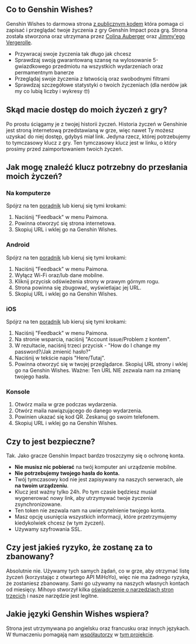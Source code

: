 ## Co to Genshin Wishes?
Genshin Wishes to darmowa strona [z publicznym kodem](https://github.com/genshin-wishes) która pomaga ci zapisać i przeglądać twoje życzenia z gry Genshin Impact poza grą. Strona została stworzona oraz utrzymana przez [Colina Auberger](https://www.linkedin.com/in/colin-auberger/) oraz [Jimmy'ego Vergerolle](https://vergerolle.fr).

- Przywracaj swoje życzenia tak długo jak chcesz
- Sprawdzaj swoją gwarantowaną szansę na wylosowanie 5-gwiazdkowego przedmiotu na wszystkich wydarzeniach oraz permamentnym banerze
- Przeglądaj swoje życzenia z łatwością oraz swobodnymi filtrami
- Sprawdzaj szczegółowe statystyki o twoich życzeniach (dla nerdów jak my co lubią liczby i wykresy 🤓)

## Skąd macie dostęp do moich życzeń z gry?
Po prostu ściągamy je z twojej historii życzeń. Historia życzeń w Genshinie jest stroną internetową przedstawianą w grze, więc nawet Ty możesz uzyskać do niej dostęp, gdybyś miał link. Jedyna rzecz, której potrzebujemy to tymczasowy klucz z gry. Ten tymczasowy klucz jest w linku, o który prosimy przed zaimportowaniem twoich życzeń.

## Jak mogę znaleźć klucz potrzebny do przesłania moich życzeń?
### Na komputerze
Spójrz na ten [poradnik](https://www.youtube.com/watch?v=a16X0R_rSZc) lub kieruj się tymi krokami:
1) Naciśnij "Feedback" w menu Paimona.
2) Powinna otworzyć się strona internetowa.
3) Skopiuj URL i wklej go na Genshin Wishes.

### Android
Spójrz na ten [poradnik](https://www.youtube.com/watch?v=hok0jCjSrjo) lub kieruj się tymi krokami:
1) Naciśnij "Feedback" w menu Paimona.
2) Wyłącz Wi-Fi oraz/lub dane mobilne.
3) Kliknij przycisk odświeżenia strony w prawym górnym rogu.
4) Strona powinna się zbugować, wyświetlajac jej URL.
5) Skopiuj URL i wklej go na Genshin Wishes.

### iOS
Spójrz na ten [poradnik](https://www.youtube.com/watch?v=HW8nywx9Tio) lub kieruj się tymi krokami:
1) Naciśnij "Feedback" w menu Paimona.
2) Na stronie wsparcia, naciśnij "Account issue/Problem z kontem".
3) W rezultacie, naciśnij trzeci przycisk - "How do I change my password?/Jak zmienić hasło?"
4) Naciśnij w tekście napis "Here/Tutaj".
5) Powinna otworzyć się w twojej przeglądarce. Skopiuj URL strony i wklej go na Genshin Wishes.
   Ważne: Ten URL NIE zezwala nam na zmianę twojego hasła.

### Konsole
1) Otwórz maila w grze podczas wydarzenia.
2) Otwórz maila nawiązującego do danego wydarzenia.
3) Powinien ukazać się kod QR. Zeskanuj go swoim telefonem.
4) Skopiuj URL i wklej go na Genshin Wishes.

## Czy to jest bezpieczne?
Tak. Jako gracze Genshin Impact bardzo troszczymy się o ochronę konta.
- **Nie musisz nic pobierać** na twój komputer ani urządzenie mobilne.
- **Nie potrzebujemy twojego hasła do konta.**
- Twój tymczasowy kod nie jest zapisywany na naszych serwerach, ale **na twoim urządzeniu**.
- Klucz jest ważny tylko 24h. Po tym czasie będziesz musiał wygenerować nowy link, aby utrzymywać twoje życzenia zsynchronizowane.
- Ten token nie zezwala nam na uwierzytelnienie twojego konta.
- Masz opcję usunięcia wszystkich informacji, które przetrzymujemy kiedykolwiek chcesz (w tym życzeń).
- Używamy szyfrowania SSL.

## Czy jest jakieś ryzyko, że zostanę za to zbanowany?
Absolutnie nie. Używamy tych samych żądań, co w grze, aby otrzymać listę życzeń (korzystając z otwartego API MiHoYo), więc nie ma żadnego ryzyka, że zostaniesz zbanowany. Sami go używamy na naszych własnych kontach od miesięcy. Mihoyo stworzył kilka [oświadczenie o narzędziach stron trzecich](https://genshin.mihoyo.com/en/news/detail/5763) i nasze narzędzie jest legitne.

## Jakie języki Genshin Wishes wspiera?
Strona jest utrzymywana po angielsku oraz francusku oraz innych językach. W tłumaczeniu pomagają nam [współautorzy](https://github.com/genshin-wishes/genshin-wishes-i18n/blob/main/CONTRIBUTORS.md) w [tym projekcie](https://github.com/genshin-wishes/genshin-wishes-i18n).